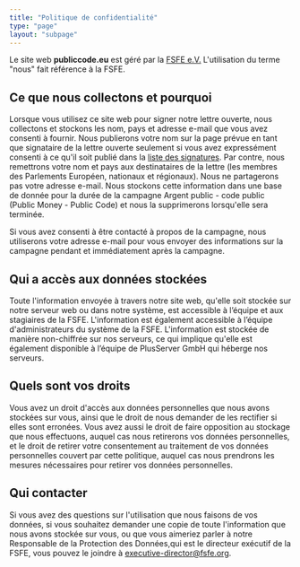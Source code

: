 ```yaml
---
title: "Politique de confidentialité"
type: "page"
layout: "subpage"
---
```


Le site web **publiccode.eu** est géré par la
[FSFE e.V.](https://fsfe.org/about/legal/imprint.html)
L'utilisation du terme "nous" fait référence à la FSFE.  

## Ce que nous collectons et pourquoi

Lorsque vous utilisez ce site web pour signer notre lettre ouverte, nous collectons et stockons les nom, pays et adresse e-mail que vous avez consenti à fournir. Nous publierons votre nom sur la page prévue en tant que signataire de la lettre ouverte seulement si vous avez expressément consenti à ce qu'il soit publié dans la [liste des signatures](/openinitiative/all-signatures). Par contre, nous remettrons votre nom et pays aux destinataires de la lettre (les membres des Parlements Européen, nationaux et régionaux). Nous ne partagerons pas votre adresse e-mail. Nous stockons cette information dans une base de donnée pour la durée de la campagne Argent public - code public (Public Money - Public Code) et nous la supprimerons lorsqu'elle sera terminée.

Si vous avez consenti à être contacté à propos de la campagne, nous utiliserons votre adresse e-mail pour vous envoyer des informations sur la campagne pendant et immédiatement après la campagne.  

## Qui a accès aux données stockées

Toute l'information envoyée à travers notre site web, qu'elle soit stockée sur notre serveur web ou dans notre système, est accessible à l’équipe et aux stagiaires de la FSFE. L'information est également accessible à l’équipe d'administrateurs du système de la FSFE. L'information est stockée de manière non-chiffrée sur nos serveurs, ce qui implique qu'elle est également disponible à l’équipe de PlusServer GmbH qui héberge nos serveurs. 


## Quels sont vos droits

Vous avez un droit d'accès aux données personnelles que nous avons stockées sur vous, ainsi que le droit de nous demander de les rectifier si elles sont erronées. Vous avez aussi le droit de faire opposition au stockage que nous effectuons, auquel cas nous retirerons vos données personnelles, et le droit de retirer votre consentement au traitement de vos données personnelles couvert par cette politique, auquel cas nous prendrons les mesures nécessaires pour retirer vos données personnelles. 
 

## Qui contacter

Si vous avez des questions sur l'utilisation que nous faisons de vos données, si vous souhaitez demander une copie de toute l'information que nous avons stockée sur vous, ou que vous aimeriez parler à notre Responsable de la Protection des Données,qui est le directeur exécutif de la FSFE, vous pouvez le joindre à [executive-director@fsfe.org](mailto:executive-director@fsfe.org).